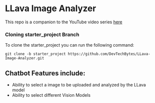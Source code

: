 # LLava Image Analyzer

This repo is a companion to the YouTube video series <a href="#">here</a>


### Cloning starter_project Branch
To clone the starter_project you can run the following command:

```
git clone -b starter_project https://github.com/DevTechBytes/LLava-Image-Analyzer.git
```

## Chatbot Features include:
- Ability to select a image to be uploaded and analyzed by the LLava model
- Ability to select different Vision Models

